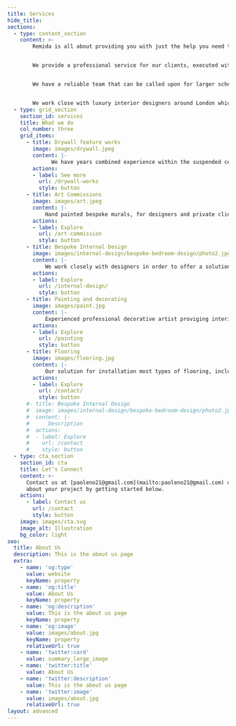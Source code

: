 ```yaml
---
title: Services
hide_title:
sections:
  - type: content_section
    content: >-
        Remida is all about providing you with just the help you need to create your individual home more easily. With our help you stay completely in control of the look, timings and budget.


        We provide a professional service for our clients, executed with great attention to detail and creative flair.


        We have a reliable team that can be called upon for larger schemes or tight deadlines.


        We work close with luxury interior designers around London which are relaying to our professional service in order to recreate in real their projects.
  - type: grid_section
    section_id: services
    title: What we do
    col_number: three
    grid_items:
      - title: Drywall feature works
        image: images/drywall.jpeg
        content: |-
              We have years combined experience within the suspended ceiling, dry lining and interior fit-out industry.
        actions:
        - label: See more
          url: /drywall-works
          style: button
      - title: Art Commissions
        image: images/art.jpeg
        content: |-
            Hand painted bespoke murals, for designers and private clients.
        actions:
        - label: Explore
          url: /art-commission
          style: button
      - title: Bespoke Internal Design
        image: images/internal-design/bespoke-bedroom-design/photo2.jpg
        content: |-
            We work closely with designers in order to offer a solution to any design need that are tailored to you.
        actions:
        - label: Explore
          url: /internal-design/
          style: button
      - title: Painting and decorating
        image: images/paint.jpg
        content: |-
            Experienced professional decorative artist proviging interior decorative finishes and mural projects for interiors designers and private clients.  
        actions:
        - label: Explore
          url: /painting
          style: button
      - title: Flooring
        image: images/flooring.jpg
        content: |-
            Our solution for installation most types of flooring, including hardwood, laminate, vinyl, porcelain floor, ceramic tile and more.
        actions:
        - label: Explore
          url: /contact/
          style: button
      #- title: Bespoke Internal Design
      #  image: images/internal-design/bespoke-bedroom-design/photo2.jpg
      #  content: |-
      #      Description
      #  actions:
      #  - label: Explore
      #    url: /contact
      #    style: button
  - type: cta_section
    section_id: cta
    title: Let’s Connect
    content: >-
      Contact us at [paoleno21@gmail.com](mailto:paoleno21@gmail.com) or at [+44 7402052652]() and tell us more
      about your project by getting started below.
    actions:
      - label: Contact us
        url: /contact
        style: button
    image: images/cta.svg
    image_alt: Illustration
    bg_color: light
seo:
  title: About Us
  description: This is the about us page
  extra:
    - name: 'og:type'
      value: website
      keyName: property
    - name: 'og:title'
      value: About Us
      keyName: property
    - name: 'og:description'
      value: This is the about us page
      keyName: property
    - name: 'og:image'
      value: images/about.jpg
      keyName: property
      relativeUrl: true
    - name: 'twitter:card'
      value: summary_large_image
    - name: 'twitter:title'
      value: About Us
    - name: 'twitter:description'
      value: This is the about us page
    - name: 'twitter:image'
      value: images/about.jpg
      relativeUrl: true
layout: advanced
---
```

